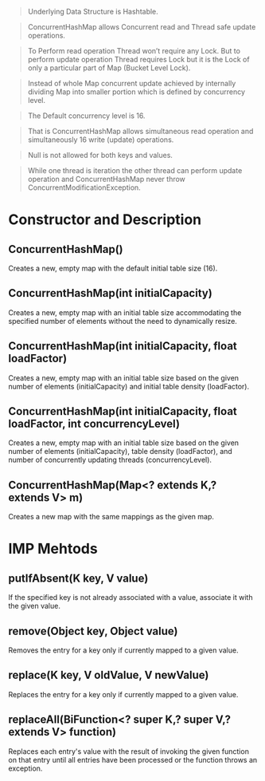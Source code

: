 >Underlying Data Structure is Hashtable.

>ConcurrentHashMap allows Concurrent read and Thread safe update operations.

>To Perform read operation Thread won’t require any Lock.  But to perform update operation Thread requires Lock but it is the Lock of only a particular part of Map (Bucket Level Lock).

>Instead of whole Map concurrent update achieved by internally dividing Map into smaller portion which is defined by concurrency level.

>The Default concurrency level is 16.

>That is ConcurrentHashMap allows simultaneous read operation and  simultaneously 16 write (update) operations.

>Null is not allowed for both keys and values.

>While one thread is iteration the other thread can perform update operation and ConcurrentHashMap never throw ConcurrentModificationException.




# Constructor and Description



## ConcurrentHashMap() ##

Creates a new, empty map with the default initial table size (16).

## ConcurrentHashMap(int initialCapacity) ##

Creates a new, empty map with an initial table size accommodating the specified number of elements without the need to dynamically resize.

## ConcurrentHashMap(int initialCapacity, float loadFactor) ##

Creates a new, empty map with an initial table size based on the given number of elements (initialCapacity) and initial table density (loadFactor).

## ConcurrentHashMap(int initialCapacity, float loadFactor, int concurrencyLevel) ##

Creates a new, empty map with an initial table size based on the given number of elements (initialCapacity), table density (loadFactor), and number of concurrently updating threads (concurrencyLevel).

 ## ConcurrentHashMap(Map<? extends K,? extends V> m) ##

Creates a new map with the same mappings as the given map.
# IMP Mehtods #
## putIfAbsent(K key, V value) ##
If the specified key is not already associated with a value, associate it with the given value.
## remove(Object key, Object value) ##
Removes the entry for a key only if currently mapped to a given value.
## replace(K key, V oldValue, V newValue) ##
Replaces the entry for a key only if currently mapped to a given value.
## replaceAll(BiFunction<? super K,? super V,? extends V> function) ##
Replaces each entry's value with the result of invoking the given function on that entry until all entries have been processed or the function throws an exception.
